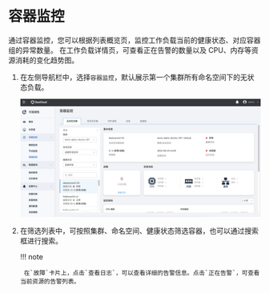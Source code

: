 # 容器监控

通过容器监控，您可以根据列表概览页，监控工作负载当前的健康状态、对应容器组的异常数量。
在工作负载详情页，可查看正在告警的数量以及 CPU、内存等资源消耗的变化趋势图。

1. 在左侧导航栏中，选择`容器监控`，默认展示第一个集群所有命名空间下的无状态负载。

    ![容器监控](../../images/container01.png)

2. 在筛选列表中，可按照集群、命名空间、健康状态筛选容器，也可以通过搜索框进行搜索。

    !!! note
    
        在`故障`卡片上，点击`查看日志`，可以查看详细的告警信息。点击`正在告警`，可查看当前资源的告警列表。
